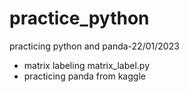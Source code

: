 # practice_python
practicing python and panda-22/01/2023

* matrix labeling matrix_label.py
* practicing panda from kaggle